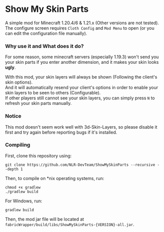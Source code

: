 # Show My Skin Parts

A simple mod for Minecraft 1.20.4/6 & 1.21.x (Other versions are not tested).  
The configure screen requires `Cloth Config` and `Mod Menu` to open (or you can edit the configuration file manually).

### Why use it and What does it do?

For some reason, some minecraft servers (especially 1.19.3) won't send you your skin parts if you enter another
dimension,
and it makes your skin looks **ugly**.

With this mod, your skin layers will always be shown (Following the client's skin options).  
And it will automatically resend your client's options in order to enable your skin layers to be seen to others (Configurable).  
If other players still cannot see your skin layers, you can simply press `N` to refresh your skin parts manually.

### Notice

This mod doesn't seem work well with 3d-Skin-Layers, so please disable it first and try again before reporting bugs if
it's installed.

### Compiling

First, clone this repository using:
```shell
git clone https://github.com/NLR-DevTeam/ShowMySkinParts --recursive --depth 1
```

Then, to compile on *nix operating systems, run:

```shell
chmod +x gradlew
./gradlew build
```

For Windows, run:

```batch
gradlew build
```

Then, the mod jar file will be located at `fabricWrapper/build/libs/ShowMySkinParts-{VERSION}-all.jar`.